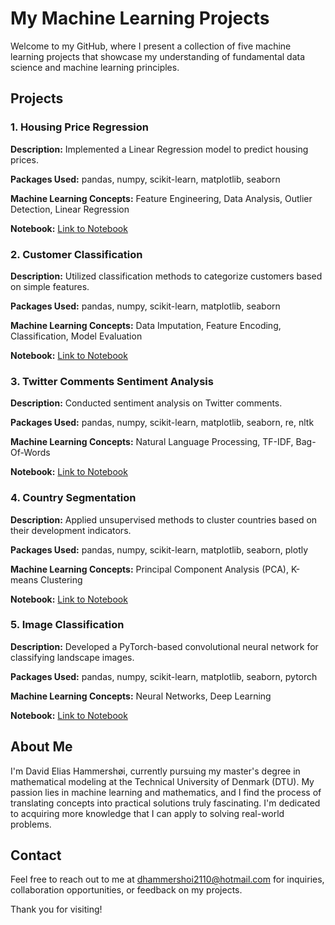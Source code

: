 # My Machine Learning Projects

Welcome to my GitHub, where I present a collection of five machine learning projects that showcase my understanding of fundamental data science and machine learning principles.

## Projects

### 1. Housing Price Regression

**Description:** Implemented a Linear Regression model to predict housing prices.

**Packages Used:** pandas, numpy, scikit-learn, matplotlib, seaborn

**Machine Learning Concepts:** Feature Engineering, Data Analysis, Outlier Detection, Linear Regression

**Notebook:** [Link to Notebook](01_regression_housingprice/housing_price_regression.ipynb)

### 2. Customer Classification

**Description:** Utilized classification methods to categorize customers based on simple features.

**Packages Used:** pandas, numpy, scikit-learn, matplotlib, seaborn

**Machine Learning Concepts:** Data Imputation, Feature Encoding, Classification, Model Evaluation

**Notebook:** [Link to Notebook](02_customer_classification/customer_classification.ipynb)

### 3. Twitter Comments Sentiment Analysis 

**Description:** Conducted sentiment analysis on Twitter comments.

**Packages Used:** pandas, numpy, scikit-learn, matplotlib, seaborn, re, nltk

**Machine Learning Concepts:** Natural Language Processing, TF-IDF, Bag-Of-Words

**Notebook:** [Link to Notebook](03_sentiment_analysis/twitter_sentiment_analysis.ipynb)

### 4. Country Segmentation

**Description:** Applied unsupervised methods to cluster countries based on their development indicators.

**Packages Used:** pandas, numpy, scikit-learn, matplotlib, seaborn, plotly

**Machine Learning Concepts:** Principal Component Analysis (PCA), K-means Clustering

**Notebook:** [Link to Notebook](04_country_segmentation/country_segmentation.ipynb)

### 5. Image Classification 

**Description:** Developed a PyTorch-based convolutional neural network for classifying landscape images.

**Packages Used:** pandas, numpy, scikit-learn, matplotlib, seaborn, pytorch

**Machine Learning Concepts:** Neural Networks, Deep Learning

**Notebook:** [Link to Notebook](05_image_classification/image_classification.ipynb)

## About Me

I'm David Elias Hammershøi, currently pursuing my master's degree in mathematical modeling at the Technical University of Denmark (DTU). My passion lies in machine learning and mathematics, and I find the process of translating concepts into practical solutions truly fascinating. I'm dedicated to acquiring more knowledge that I can apply to solving real-world problems.

## Contact

Feel free to reach out to me at [dhammershoi2110@hotmail.com](mailto:dhammershoi2110@hotmail.com) for inquiries, collaboration opportunities, or feedback on my projects.

Thank you for visiting!
